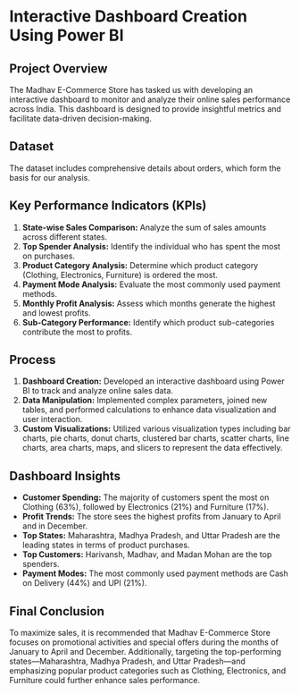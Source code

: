 # Interactive Dashboard Creation Using Power BI

## Project Overview

The Madhav E-Commerce Store has tasked us with developing an interactive dashboard to monitor and analyze their online sales performance across India. This dashboard is designed to provide insightful metrics and facilitate data-driven decision-making.

## Dataset

The dataset includes comprehensive details about orders, which form the basis for our analysis.


## Key Performance Indicators (KPIs)

1. **State-wise Sales Comparison:** Analyze the sum of sales amounts across different states.
2. **Top Spender Analysis:** Identify the individual who has spent the most on purchases.
3. **Product Category Analysis:** Determine which product category (Clothing, Electronics, Furniture) is ordered the most.
4. **Payment Mode Analysis:** Evaluate the most commonly used payment methods.
5. **Monthly Profit Analysis:** Assess which months generate the highest and lowest profits.
6. **Sub-Category Performance:** Identify which product sub-categories contribute the most to profits.

## Process

1. **Dashboard Creation:** Developed an interactive dashboard using Power BI to track and analyze online sales data.
2. **Data Manipulation:** Implemented complex parameters, joined new tables, and performed calculations to enhance data visualization and user interaction.
3. **Custom Visualizations:** Utilized various visualization types including bar charts, pie charts, donut charts, clustered bar charts, scatter charts, line charts, area charts, maps, and slicers to represent the data effectively.

## Dashboard Insights

- **Customer Spending:** The majority of customers spent the most on Clothing (63%), followed by Electronics (21%) and Furniture (17%).
- **Profit Trends:** The store sees the highest profits from January to April and in December.
- **Top States:** Maharashtra, Madhya Pradesh, and Uttar Pradesh are the leading states in terms of product purchases.
- **Top Customers:** Harivansh, Madhav, and Madan Mohan are the top spenders.
- **Payment Modes:** The most commonly used payment methods are Cash on Delivery (44%) and UPI (21%).

## Final Conclusion

To maximize sales, it is recommended that Madhav E-Commerce Store focuses on promotional activities and special offers during the months of January to April and December. Additionally, targeting the top-performing states—Maharashtra, Madhya Pradesh, and Uttar Pradesh—and emphasizing popular product categories such as Clothing, Electronics, and Furniture could further enhance sales performance.
